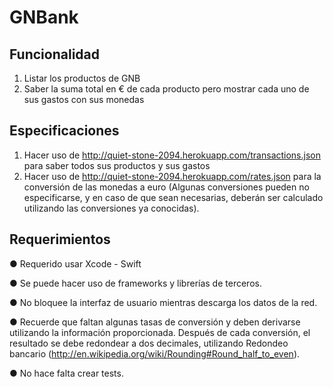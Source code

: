 # GNBank

## Funcionalidad

1. Listar los productos de GNB
2. Saber la suma total en € de cada producto pero mostrar cada uno de sus gastos con sus monedas

## Especificaciones

1. Hacer uso de http://quiet-stone-2094.herokuapp.com/transactions.json para saber todos sus productos y sus gastos
2. Hacer uso de http://quiet-stone-2094.herokuapp.com/rates.json para la conversión de las monedas a euro (Algunas conversiones pueden no especificarse, y en caso de que sean necesarias, deberán ser calculado utilizando las conversiones ya conocidas).

## Requerimientos

● Requerido usar Xcode - Swift

● Se puede hacer uso de frameworks y librerías de terceros.

● No bloquee la interfaz de usuario mientras descarga los datos de la red.

● Recuerde que faltan algunas tasas de conversión y deben derivarse utilizando la información proporcionada. Después de cada conversión, el resultado se debe redondear a dos decimales, utilizando Redondeo bancario (http://en.wikipedia.org/wiki/Rounding#Round_half_to_even).

● No hace falta crear tests.
